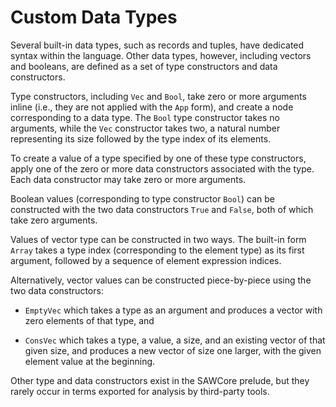 # Custom Data Types

Several built-in data types, such as records and tuples, have
dedicated syntax within the language. Other data types, however,
including vectors and booleans, are defined as a set of type
constructors and data constructors.

Type constructors, including `Vec` and `Bool`, take zero or more
arguments inline (i.e., they are not applied with the `App` form), and
create a node corresponding to a data type. The `Bool` type
constructor takes no arguments, while the `Vec` constructor takes two,
a natural number representing its size followed by the type index of
its elements.

To create a value of a type specified by one of these type
constructors, apply one of the zero or more data constructors
associated with the type. Each data constructor may take zero or more
arguments.

Boolean values (corresponding to type constructor `Bool`) can be
constructed with the two data constructors `True` and `False`, both of
which take zero arguments.

Values of vector type can be constructed in two ways. The built-in form
`Array` takes a type index (corresponding to the element type) as its
first argument, followed by a sequence of element expression indices.

Alternatively, vector values can be constructed piece-by-piece using
the two data constructors:

- `EmptyVec` which takes a type as an argument and produces a vector
  with zero elements of that type, and

- `ConsVec` which takes a type, a value, a size, and an existing
  vector of that given size, and produces a new vector of size one
  larger, with the given element value at the beginning.

Other type and data constructors exist in the SAWCore prelude, but
they rarely occur in terms exported for analysis by third-party tools.
